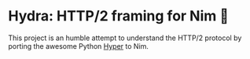 # Hydra: HTTP/2 framing for Nim 🐉

This project is an humble attempt to understand the HTTP/2 protocol by
porting the awesome Python [Hyper](https://github.com/python-hyper/) to Nim.
